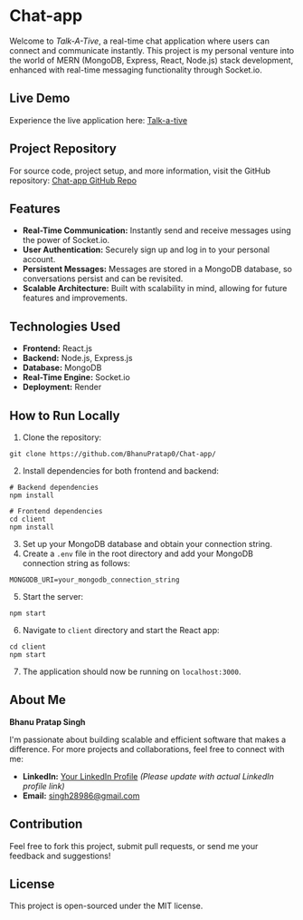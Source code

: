 # Chat-app

Welcome to *Talk-A-Tive*, a real-time chat application where users can connect and communicate instantly. This project is my personal venture into the world of MERN (MongoDB, Express, React, Node.js) stack development, enhanced with real-time messaging functionality through Socket.io.

## Live Demo

Experience the live application here: [Talk-a-tive](https://talk-a-tive-ihk6.onrender.com/)

## Project Repository

For source code, project setup, and more information, visit the GitHub repository: [Chat-app GitHub Repo](https://github.com/BhanuPratap0/Chat-app/)

## Features

- **Real-Time Communication:** Instantly send and receive messages using the power of Socket.io.
- **User Authentication:** Securely sign up and log in to your personal account.
- **Persistent Messages:** Messages are stored in a MongoDB database, so conversations persist and can be revisited.
- **Scalable Architecture:** Built with scalability in mind, allowing for future features and improvements.

## Technologies Used

- **Frontend:** React.js
- **Backend:** Node.js, Express.js
- **Database:** MongoDB
- **Real-Time Engine:** Socket.io
- **Deployment:** Render

## How to Run Locally

1. Clone the repository:
```
git clone https://github.com/BhanuPratap0/Chat-app/
```
2. Install dependencies for both frontend and backend:
```
# Backend dependencies
npm install

# Frontend dependencies
cd client
npm install
```
3. Set up your MongoDB database and obtain your connection string.
4. Create a `.env` file in the root directory and add your MongoDB connection string as follows:
```
MONGODB_URI=your_mongodb_connection_string
```
5. Start the server:
```
npm start
```
6. Navigate to `client` directory and start the React app:
```
cd client
npm start
```
7. The application should now be running on `localhost:3000`.

## About Me

**Bhanu Pratap Singh**

I'm passionate about building scalable and efficient software that makes a difference. For more projects and collaborations, feel free to connect with me:

- **LinkedIn:** [Your LinkedIn Profile](https://www.linkedin.com/in/bhaanu-p/) *(Please update with actual LinkedIn profile link)*
- **Email:** singh28986@gmail.com

## Contribution

Feel free to fork this project, submit pull requests, or send me your feedback and suggestions!

## License

This project is open-sourced under the MIT license.

